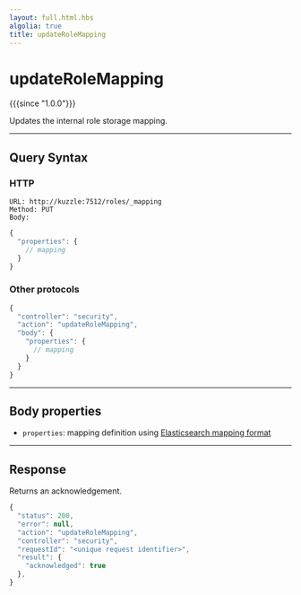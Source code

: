 ```yaml
---
layout: full.html.hbs
algolia: true
title: updateRoleMapping
---
```


# updateRoleMapping

{{{since "1.0.0"}}}

Updates the internal role storage mapping.

---

## Query Syntax

### HTTP

```http
URL: http://kuzzle:7512/roles/_mapping
Method: PUT  
Body:
```

```js
{
  "properties": {
    // mapping
  }
}
```

### Other protocols

```js
{
  "controller": "security",
  "action": "updateRoleMapping",
  "body": {
    "properties": {
      // mapping
    }
  }
}
```

---

## Body properties

* `properties`: mapping definition using [Elasticsearch mapping format](https://www.elastic.co/guide/en/elasticsearch/reference/5.6/mapping.html)

---

## Response

Returns an acknowledgement.

```javascript
{
  "status": 200,                     
  "error": null,                     
  "action": "updateRoleMapping",
  "controller": "security",
  "requestId": "<unique request identifier>",
  "result": {
    "acknowledged": true
  },
}
```

